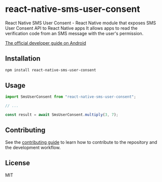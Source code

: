 # react-native-sms-user-consent

React Native SMS User Consent - React Native module that exposes SMS User Consent API to React Native apps
It allows apps to read the verification code from an SMS message with the user's permission.

[The official developer guide on Android](https://developers.google.com/identity/sms-retriever/user-consent/overview)

## Installation

```sh
npm install react-native-sms-user-consent
```

## Usage

```js
import SmsUserConsent from "react-native-sms-user-consent";

// ...

const result = await SmsUserConsent.multiply(3, 7);
```

## Contributing

See the [contributing guide](CONTRIBUTING.md) to learn how to contribute to the repository and the development workflow.

## License

MIT
